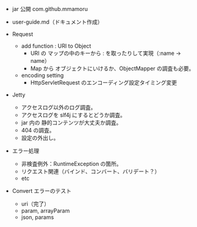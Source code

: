 - jar 公開
  com.github.mmamoru
- user-guide.md（ドキュメント作成）


- Request
  - add function : URI to Object
    - URI の マップの中のキーから : を取ったりして実現（:name -> name）
    - Map から オブジェクトにいけるか、ObjectMapper の調査も必要。
  - encoding setting
    - HttpServletRequest のエンコーディング設定タイミング変更


- Jetty
  - アクセスログ以外のログ調査。
  - アクセスログを slf4j にするとどうか調査。
  - jar 内の 静的コンテンツが大丈夫か調査。
  - 404 の調査。
  - 設定の外出し。


- エラー処理
  - 非検査例外：RuntimeException の箇所。
  - リクエスト関連（バインド、コンバート、バリデート？）
  - etc

- Convert エラーのテスト
  - uri（完了）
  - param, arrayParam
  - json, params

